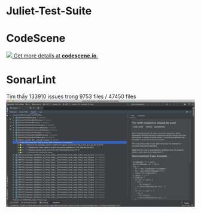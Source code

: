 # Juliet-Test-Suite

# CodeScene
[![](https://codescene.io/projects/5782/status.svg) Get more details at **codescene.io**.](https://codescene.io/projects/5782/jobs/latest-successful/results)

# SonarLint

Tìm thấy 133910 issues trong 9753 files / 47450 files
![Foo](https://github.com/hoanphi2201/Juliet-Test-Suite/blob/master/images/sonarlint.png)
